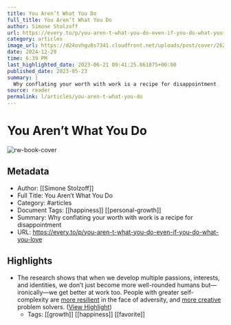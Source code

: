 ```yaml
---
title: You Aren’t What You Do
full_title: You Aren’t What You Do
author: Simone Stolzoff
url: https://every.to/p/you-aren-t-what-you-do-even-if-you-do-what-you-love
category: articles
image_url: https://d24ovhgu8s7341.cloudfront.net/uploads/post/cover/2623/unknown.png
date: 2024-12-29
time: 6:39 PM
last_highlighted_date: 2023-06-21 09:41:25.861875+00:00
published_date: 2023-05-23
summary: |
  Why conflating your worth with work is a recipe for disappointment
source: reader
permalink: l/articles/you-aren-t-what-you-do
---
```

# You Aren’t What You Do

![rw-book-cover](https://d24ovhgu8s7341.cloudfront.net/uploads/post/cover/2623/unknown.png)

## Metadata
- Author: [[Simone Stolzoff]]
- Full Title: You Aren’t What You Do
- Category: #articles
- Document Tags: [[happiness]] [[personal-growth]] 
- Summary: Why conflating your worth with work is a recipe for disappointment
- URL: https://every.to/p/you-aren-t-what-you-do-even-if-you-do-what-you-love

## Highlights
- The research shows that when we develop multiple passions, interests, and identities, we don’t just become more well-rounded humans but—ironically—we get better at work too. People with greater self-complexity are [more resilient](https://pubmed.ncbi.nlm.nih.gov/3572732/) in the face of adversity, and [more creative](https://www.apa.org/monitor/2022/04/cover-science-creativity) problem solvers. ([View Highlight](https://read.readwise.io/read/01h3en92ffe15n1pseng92x446))
    - Tags: [[growth]] [[happiness]] [[favorite]] 


